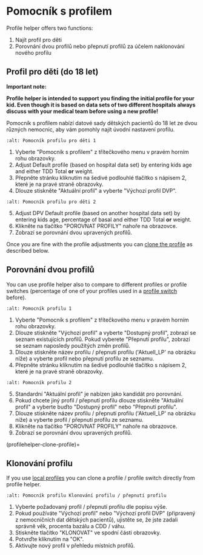 # Pomocník s profilem

Profile helper offers two functions:

1. Najít profil pro děti
2. Porovnání dvou profilů nebo přepnutí profilů za účelem naklonování nového profilu

## Profil pro děti (do 18 let)

**Important note:**

**Profile helper is intended to support you finding the initial profile for your kid. Even though it is based on data sets of two different hospitals always discuss with your medical team before using a new profile!**

Pomocník s profilem nabízí datové sady dětských pacientů do 18 let ze dvou různých nemocnic, aby vám pomohly najít úvodní nastavení profilu.

```{image} ../images/ProfileHelperKids1.png
:alt: Pomocník profilu pro děti 1
```

1. Vyberte "Pomocník s profilem" z třítečkového menu v pravém horním rohu obrazovky.
2. Adjust Default profile (based on hospital data set) by entering kids age and either TDD Total **or** weight.
3. Přepněte stránku kliknutím na šedivé podlouhlé tlačítko s nápisem 2, které je na pravé straně obrazovky.
4. Dlouze stiskněte "Aktuální profil" a vyberte "Výchozí profil DVP".

```{image} ../images/ProfileHelperKids2.png
:alt: Pomocník profilu pro děti 2
```

5. Adjust DPV Default profile (based on another hospital data set) by entering kids age, percentage of basal and either TDD Total **or** weight.
6. Klikněte na tlačítko "POROVNAT PROFILY" nahoře na obrazovce.
7. Zobrazí se porovnání dvou upravených profilů.

Once you are fine with the profile adjustments you can [clone the profile](profilehelper-clone-profile) as described below.

## Porovnání dvou profilů

You can use profile helper also to compare to different profiles or profile switches (percentage of one of your profiles used in a [profile switch](../Usage/Profiles.md) before).

```{image} ../images/ProfileHelper1.png
:alt: Pomocník profilu 1
```

1. Vyberte "Pomocník s profilem" z třítečkového menu v pravém horním rohu obrazovky.
2. Dlouze stiskněte "Výchozí profil" a vyberte "Dostupný profil", zobrazí se seznam existujících profilů. Pokud vyberete "Přepnutí profilu", zobrazí se seznam naposledy použitých změn profilů.
3. Dlouze stiskněte název profilu / přepnutí profilu ('Aktuell_LP' na obrázku níže) a vyberte profil nebo přepnutí profilu ze seznamu.
4. Přepněte stránku kliknutím na šedivé podlouhlé tlačítko s nápisem 2, které je na pravé straně obrazovky.

```{image} ../images/ProfileHelper2.png
:alt: Pomocník profilu 2
```

5. Standardní "Aktuální profil" je nabízen jako kandidát pro porovnání.
6. Pokud chcete jiný profil / přepnutí profilu dlouze stiskněte "Aktuální profil" a vyberte buďto "Dostupný profil" nebo "Přepnutí profilu".
7. Dlouze stiskněte název profilu / přepnutí profilu ('Aktuell_LP' na obrázku níže) a vyberte profil / přepnutí profilu ze seznamu.
8. Klikněte na tlačítko "POROVNAT PROFILY" nahoře na obrazovce.
9. Zobrazí se porovnání dvou upravených profilů.

(profilehelper-clone-profile)=
## Klonování profilu

If you use [local profiles](Config-Builder-local-profile) you can clone a profile / profile switch directly from profile helper.

```{image} ../images/ProfileHelperClone.png
:alt: Pomocník profilu Klonování profilu / přepnutí profilu
```

1. Vyberte požadovaný profil / přepnutí profilu dle popisu výše.
2. Pokud používáte "Výchozí profil" nebo "Výchozí profil DVP" (připravený z nemocničních dat dětských pacientů), ujistěte se, že jste zadali správně věk, procenta bazálu a CDD / váhu.
3. Stiskněte tlačítko "KLONOVAT" ve spodní části obrazovky.
4. Potvrďte kliknutím na "OK".
5. Aktivujte nový profil v přehledu místních profilů.
